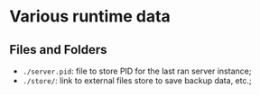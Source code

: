 # Various runtime data

## Files and Folders

* `./server.pid`: file to store PID for the last ran server instance;
* `./store/`: link to external files store to save backup data, etc.;
